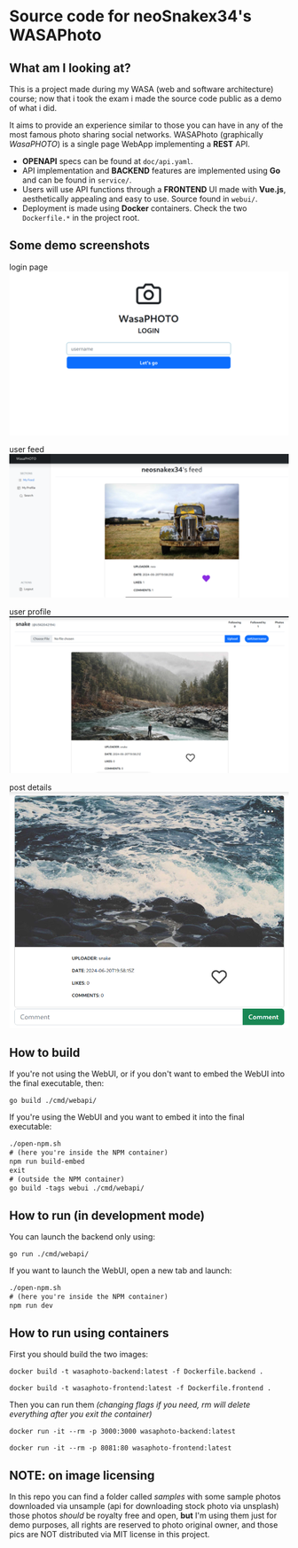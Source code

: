 # Source code for neoSnakex34's WASAPhoto  

## What am I looking at? 

This is a project made during my WASA (web and software architecture) course; now that i took the exam i made the source code public as a demo of what i did. 

It aims to provide an experience similar to those you can have in any of the most famous photo sharing social networks. 
WASAPhoto (graphically *WasaPHOTO*) is a single page WebApp implementing a **REST** API. 

* **OPENAPI** specs can be found at `doc/api.yaml`.
* API implementation and **BACKEND** features are implemented using **Go** and can be found in `service/`.
* Users will use API functions through a **FRONTEND** UI made with **Vue.js**, aesthetically appealing and easy to use. Source found in `webui/`. 
* Deployment is made using **Docker** containers. Check the two `Dockerfile.*` in the project root.

## Some demo screenshots
login page
![Alt text](screenshots/login.png)

user feed
![Alt text](screenshots/feed.png)

user profile
![Alt text](screenshots/profile.png)

post details
![Alt text](screenshots/media.png)

## How to build

If you're not using the WebUI, or if you don't want to embed the WebUI into the final executable, then:

```shell
go build ./cmd/webapi/
```

If you're using the WebUI and you want to embed it into the final executable:

```shell
./open-npm.sh
# (here you're inside the NPM container)
npm run build-embed
exit
# (outside the NPM container)
go build -tags webui ./cmd/webapi/
```

## How to run (in development mode)

You can launch the backend only using:

```shell
go run ./cmd/webapi/
```

If you want to launch the WebUI, open a new tab and launch:

```shell
./open-npm.sh
# (here you're inside the NPM container)
npm run dev
```

## How to run using containers 

First you should build the two images: 

```shell
docker build -t wasaphoto-backend:latest -f Dockerfile.backend .
```

```shell
docker build -t wasaphoto-frontend:latest -f Dockerfile.frontend .
```

Then you can run them _(changing flags if you need, rm will delete everything after you exit the container)_

```shell
docker run -it --rm -p 3000:3000 wasaphoto-backend:latest
```

```shell
docker run -it --rm -p 8081:80 wasaphoto-frontend:latest
```

## NOTE: on image licensing 
In this repo you can find a folder called _samples_ with some sample photos downloaded via unsample (api for downloading stock photo via unsplash) 
those photos _should_ be royalty free and open, **but** I'm using them just for demo purposes, all rights are reserved to photo original owner, and those pics are NOT distributed via MIT license in this project.

